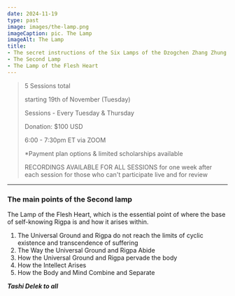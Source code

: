 ```yaml
---
date: 2024-11-19
type: past
image: images/the-lamp.png
imageCaption: pic. The Lamp
imageAlt: The Lamp
title:
- The secret instructions of the Six Lamps of the Dzogchen Zhang Zhung Nyengyü
- The Second Lamp
- The Lamp of the Flesh Heart
---
```


> 5 Sessions total
>
> starting 19th of November (Tuesday)
>
> Sessions - Every Tuesday & Thursday
>
> Donation: $100 USD
>
> 6:00 - 7:30pm ET via ZOOM
>
> \*Payment plan options & limited scholarships available
>
> RECORDINGS AVAILABLE FOR ALL SESSIONS for one week after each session for those who can't
> participate live and for review

---

### The main points of the Second lamp

The Lamp of the Flesh Heart, which is the essential point of where the base of self-knowing Rigpa
is and how it arises within.

1. The Universal Ground and Rigpa do not reach the limits of cyclic existence and transcendence of
   suffering
2. The Way the Universal Ground and Rigpa Abide
3. How the Universal Ground and Rigpa pervade the body
4. How the Intellect Arises
5. How the Body and Mind Combine and Separate

**_Tashi Delek to all_**
